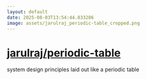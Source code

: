 ```yaml
---
layout: default
date: 2025-08-03T13:54:44.833286
image: assets/jarulraj_periodic-table_cropped.png
---
```


# [jarulraj/periodic-table](https://github.com/jarulraj/periodic-table)

system design principles laid out like a periodic table
